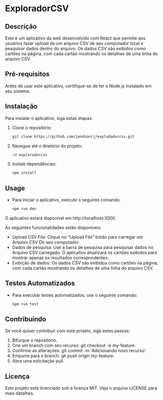 # ExploradorCSV

## Descrição

Este é um aplicativo da web desenvolvido com React que permite aos usuários fazer upload de um arquivo CSV de seu computador local e pesquisar dados dentro do arquivo. Os dados CSV são exibidos como cartões na página, com cada cartão mostrando os detalhes de uma linha do arquivo CSV.

## Pré-requisitos

Antes de usar este aplicativo, certifique-se de ter o Node.js instalado em seu sistema.

## Instalação

Para instalar o aplicativo, siga estas etapas:

1. Clone o repositório:

    ```bash
    git clone https://github.com/jandsonrj/explodadorcsv.git
    ```

2. Navegue até o diretório do projeto:

    ```bash
    cd exploradorcsv
    ```

3. Instale dependências:

    ```bash
    npm install
    ```

## Usage

- Para iniciar o aplicativo, execute o seguinte comando:

    ```bash
    npm run dev
    ```

O aplicativo estará disponível em http://localhost:3000.

As seguintes funcionalidades estão disponíveis:

- Upload CSV File: Clique no "Upload File" botão para carregar um Arquivo CSV Do seu computador.
- Dados de pesquisa: Use a barra de pesquisa para pesquisar dados no Arquivo CSV carregado. O aplicativo atualizará os cartões exibidos para mostrar apenas os resultados correspondentes.
- Exibição de dados: Os dados CSV são exibidos como cartões na página, com cada cartão mostrando os detalhes de uma linha do arquivo CSV.

## Testes Automatizados

- Para executar testes automatizados, use o seguinte comando:

    ```bash
    npm run test
    ```

## Contribuindo

Se você quiser contribuir com este projeto, siga estes passos:

1. Bifurque o repositório.
2. Crie um branch com seu recurso: git checkout -b my-feature.
3. Confirme as alterações: git commit -m 'Adicionando novo recurso'.
4. Empurre para o branch: git push origin my-feature.
5. Abra uma solicitação pull.

## Licença

Este projeto está licenciado sob a licença MIT. Veja o arquivo LICENSE para mais detalhes.
